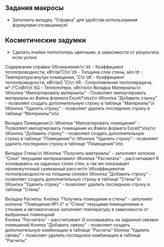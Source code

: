 ## Задания макросы

- Заполнить вкладку "Справка" для удобства использования формулами отсавшимися!

## Косметические задумки
- Сделать ячейки теплопотерь цветными, в зависимости от результата если успею




Содержание справки
Обозначения:\n
\tλ - Коэффициент теплопроводности, кВт/(м˚С)\n
\tδ - Толщина слоя стены, м\n
\tt - Температура внутри помещения, ˚С\n
\tK - Коэффициент теплопроводности, кВт/(м2 ˚С)\n
\tR - Сопротивление теплопередачи, м² (°C/кВт)\n
\tQ - Теплопотери, кВт/ч\n\n
Вкладка Материалы:\n
\tКнопка "Импортировать материалы" - Позволяет импортировать материалы из Файла формата Excel(*xlsx)\n
\tКонпка "Добавить строку" - позволяет создать дополнительную строку в таблице "Материалы"\n
\tКонпка "Удалить строку" - позволяет удалить последнюю строку в таблице "Материалы"\n\n

Вкладка Помещения:\n
    \tКнопка "Импортировать помещения" - Позволяет импортировать помещения из Файла формата Excel(*xlsx)\n
    \tКонпка "Добавить строку" - позволяет создать дополнительную строку в таблице "Помещения"\n
    \tКонпка "Удалить строку" - позволяет удалить последнюю строку в таблице "Помещения"\n\n

Вкладка Стены:\n
    \tКнопка "Получить маетриалы" - заполняет колокни "Слои" текущими материалами\n 
    \tКнопка "Расчитать" - рассчитывает R основываясь на заданных слоях стен, а так же показывает промежуточный суммарный рассчет\n
    \tКоэффициентов теплопроводности на толщины слоев\n
    \tКонпка "Добавить строку" - позволяет создать дополнительную строку в таблице "Стены"\n
    \tКонпка "Удалить строку" - позволяет удалить последнюю строку в таблице "Стены"

Вкладка Расчеты:
    Кнопка "Получить помещения и стены" - заполняет колокни "Помещения №1-2" и "Стена" текущими помещениями и стенами и автоматически заполняет температуру в зависимости от выбранных помеещний  
    Кнопка "Расчитать" - рассчитывает Q основываясь на заданной связвке помещений
    Конпка "Добавить связку" - позволяет создать дополнительную комбинацию в таблице "Расчеты"
    Конпка "Удалить связву" - позволяет удалить последнюю комбинацию в таблице "Расчеты"
